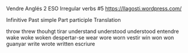 Vendre
Anglés 2 ESO
Irregular verbs #5
https://llagosti.wordpress.com/

Infinitive	Past simple	Part participle		Translation

throw		threw		thouhgt			tirar
understand	understood	understood		entendre
wake		woke		woken			despertar-se
wear		wore		worn			vestir
win		won		won			guanyar
write		wrote		written			escriure

